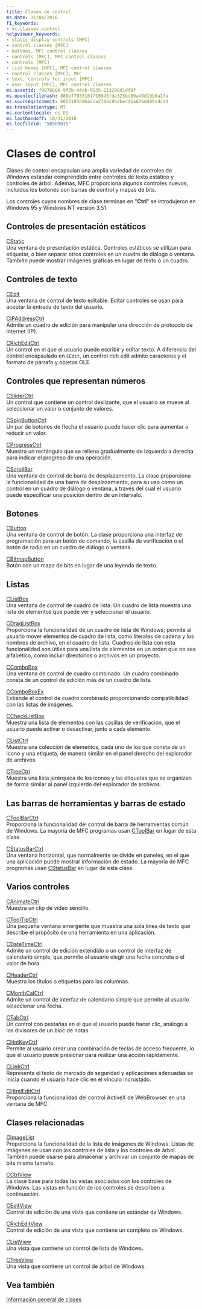 ```yaml
---
title: Clases de control
ms.date: 11/04/2016
f1_keywords:
- vc.classes.control
helpviewer_keywords:
- static display controls [MFC]
- control classes [MFC]
- buttons, MFC control classes
- controls [MFC], MFC control classes
- controls [MFC]
- list boxes [MFC], MFC control classes
- control classes [MFC], MFC
- text, controls for input [MFC]
- user input [MFC], MFC control classes
ms.assetid: f9876606-9f5b-44cb-9135-213298d1df8f
ms.openlocfilehash: 880ef783316f710943fde323bc89a49d19b0a1fa
ms.sourcegitcommit: 6052185696adca270bc9bdbec45a626dd89cdcdd
ms.translationtype: MT
ms.contentlocale: es-ES
ms.lasthandoff: 10/31/2018
ms.locfileid: "50509015"
---
```

# <a name="control-classes"></a>Clases de control

Clases de control encapsulan una amplia variedad de controles de Windows estándar comprendido entre controles de texto estático y controles de árbol. Además, MFC proporciona algunos controles nuevos, incluidos los botones con barras de control y mapas de bits.

Los controles cuyos nombres de clase terminan en "**Ctrl**" se introdujeron en Windows 95 y Windows NT versión 3.51.

## <a name="static-display-controls"></a>Controles de presentación estáticos

[CStatic](../mfc/reference/cstatic-class.md)<br/>
Una ventana de presentación estática. Controles estáticos se utilizan para etiquetar, o bien separar otros controles en un cuadro de diálogo o ventana. También puede mostrar imágenes gráficas en lugar de texto o un cuadro.

## <a name="text-controls"></a>Controles de texto

[CEdit](../mfc/reference/cedit-class.md)<br/>
Una ventana de control de texto editable. Editar controles se usan para aceptar la entrada de texto del usuario.

[CIPAddressCtrl](../mfc/reference/cipaddressctrl-class.md)<br/>
Admite un cuadro de edición para manipular una dirección de protocolo de Internet (IP).

[CRichEditCtrl](../mfc/reference/cricheditctrl-class.md)<br/>
Un control en el que el usuario puede escribir y editar texto. A diferencia del control encapsulado en `CEdit`, un control rich edit admite caracteres y el formato de párrafo y objetos OLE.

## <a name="controls-that-represent-numbers"></a>Controles que representan números

[CSliderCtrl](../mfc/reference/csliderctrl-class.md)<br/>
Un control que contiene un control deslizante, que el usuario se mueve al seleccionar un valor o conjunto de valores.

[CSpinButtonCtrl](../mfc/reference/cspinbuttonctrl-class.md)<br/>
Un par de botones de flecha el usuario puede hacer clic para aumentar o reducir un valor.

[CProgressCtrl](../mfc/reference/cprogressctrl-class.md)<br/>
Muestra un rectángulo que se rellena gradualmente de izquierda a derecha para indicar el progreso de una operación.

[CScrollBar](../mfc/reference/cscrollbar-class.md)<br/>
Una ventana de control de barra de desplazamiento. La clase proporciona la funcionalidad de una barra de desplazamiento, para su uso como un control en un cuadro de diálogo o ventana, a través del cual el usuario puede especificar una posición dentro de un intervalo.

## <a name="buttons"></a>Botones

[CButton](../mfc/reference/cbutton-class.md)<br/>
Una ventana de control de botón. La clase proporciona una interfaz de programación para un botón de comando, la casilla de verificación o el botón de radio en un cuadro de diálogo o ventana.

[CBitmapButton](../mfc/reference/cbitmapbutton-class.md)<br/>
Botón con un mapa de bits en lugar de una leyenda de texto.

## <a name="lists"></a>Listas

[CListBox](../mfc/reference/clistbox-class.md)<br/>
Una ventana de control de cuadro de lista. Un cuadro de lista muestra una lista de elementos que puede ver y seleccionar el usuario.

[CDragListBox](../mfc/reference/cdraglistbox-class.md)<br/>
Proporciona la funcionalidad de un cuadro de lista de Windows; permite al usuario mover elementos de cuadro de lista, como literales de cadena y los nombres de archivo, en el cuadro de lista. Cuadros de lista con esta funcionalidad son útiles para una lista de elementos en un orden que no sea alfabético, como incluir directorios o archivos en un proyecto.

[CComboBox](../mfc/reference/ccombobox-class.md)<br/>
Una ventana de control de cuadro combinado. Un cuadro combinado consta de un control de edición más de un cuadro de lista.

[CComboBoxEx](../mfc/reference/ccomboboxex-class.md)<br/>
Extiende el control de cuadro combinado proporcionando compatibilidad con las listas de imágenes.

[CCheckListBox](../mfc/reference/cchecklistbox-class.md)<br/>
Muestra una lista de elementos con las casillas de verificación, que el usuario puede activar o desactivar, junto a cada elemento.

[CListCtrl](../mfc/reference/clistctrl-class.md)<br/>
Muestra una colección de elementos, cada uno de los que consta de un icono y una etiqueta, de manera similar en el panel derecho del explorador de archivos.

[CTreeCtrl](../mfc/reference/ctreectrl-class.md)<br/>
Muestra una lista jerárquica de los iconos y las etiquetas que se organizan de forma similar al panel izquierdo del explorador de archivos.

## <a name="toolbars-and-status-bars"></a>Las barras de herramientas y barras de estado

[CToolBarCtrl](../mfc/reference/ctoolbarctrl-class.md)<br/>
Proporciona la funcionalidad del control de barra de herramientas común de Windows. La mayoría de MFC programas usan [CToolBar](../mfc/reference/ctoolbar-class.md) en lugar de esta clase.

[CStatusBarCtrl](../mfc/reference/cstatusbarctrl-class.md)<br/>
Una ventana horizontal, que normalmente se divide en paneles, en el que una aplicación puede mostrar información de estado. La mayoría de MFC programas usan [CStatusBar](../mfc/reference/cstatusbar-class.md) en lugar de esta clase.

## <a name="miscellaneous-controls"></a>Varios controles

[CAnimateCtrl](../mfc/reference/canimatectrl-class.md)<br/>
Muestra un clip de vídeo sencillo.

[CToolTipCtrl](../mfc/reference/ctooltipctrl-class.md)<br/>
Una pequeña ventana emergente que muestra una sola línea de texto que describe el propósito de una herramienta en una aplicación.

[CDateTimeCtrl](../mfc/reference/cdatetimectrl-class.md)<br/>
Admite un control de edición extendido o un control de interfaz de calendario simple, que permite al usuario elegir una fecha concreta o el valor de hora.

[CHeaderCtrl](../mfc/reference/cheaderctrl-class.md)<br/>
Muestra los títulos o etiquetas para las columnas.

[CMonthCalCtrl](../mfc/reference/cmonthcalctrl-class.md)<br/>
Admite un control de interfaz de calendario simple que permite al usuario seleccionar una fecha.

[CTabCtrl](../mfc/reference/ctabctrl-class.md)<br/>
Un control con pestañas en el que el usuario puede hacer clic, análogo a los divisores de un bloc de notas.

[CHotKeyCtrl](../mfc/reference/chotkeyctrl-class.md)<br/>
Permite al usuario crear una combinación de teclas de acceso frecuente, lo que el usuario puede presionar para realizar una acción rápidamente.

[CLinkCtrl](../mfc/reference/clinkctrl-class.md)<br/>
Representa el texto de marcado de seguridad y aplicaciones adecuadas se inicia cuando el usuario hace clic en el vínculo incrustado.

[CHtmlEditCtrl](../mfc/reference/chtmleditctrl-class.md)<br/>
Proporciona la funcionalidad del control ActiveX de WebBrowser en una ventana de MFC.

## <a name="related-classes"></a>Clases relacionadas

[CImageList](../mfc/reference/cimagelist-class.md)<br/>
Proporciona la funcionalidad de la lista de imágenes de Windows. Listas de imágenes se usan con los controles de lista y los controles de árbol. También puede usarse para almacenar y archivar un conjunto de mapas de bits mismo tamaño.

[CCtrlView](../mfc/reference/cctrlview-class.md)<br/>
La clase base para todas las vistas asociadas con los controles de Windows. Las vistas en función de los controles se describen a continuación.

[CEditView](../mfc/reference/ceditview-class.md)<br/>
Control de edición de una vista que contiene un estándar de Windows.

[CRichEditView](../mfc/reference/cricheditview-class.md)<br/>
Control de edición de una vista que contiene un completo de Windows.

[CListView](../mfc/reference/clistview-class.md)<br/>
Una vista que contiene un control de lista de Windows.

[CTreeView](../mfc/reference/ctreeview-class.md)<br/>
Una vista que contiene un control de árbol de Windows.

## <a name="see-also"></a>Vea también

[Información general de clases](../mfc/class-library-overview.md)

